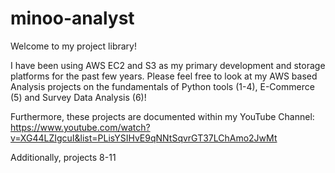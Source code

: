 ﻿# minoo-analyst

Welcome to my project library!

I have been using AWS EC2 and S3 as my primary development and storage platforms for the past few years.
Please feel free to look at my AWS based Analysis projects on the fundamentals of Python tools (1-4), E-Commerce (5) and Survey Data Analysis (6)!
   
Furthermore, these projects are documented within my YouTube Channel:    
https://www.youtube.com/watch?v=XG44LZIgcuI&list=PLisYSIHvE9qNNtSqvrGT37LChAmo2JwMt
 
Additionally, projects 8-11
